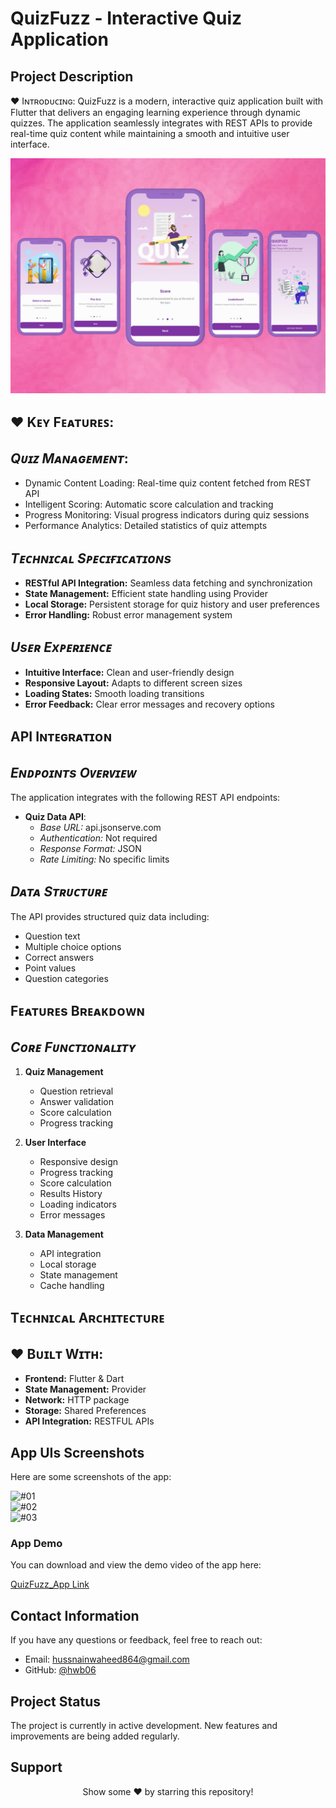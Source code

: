 # QuizFuzz - Interactive Quiz Application

## **Project Description**

♥ Iɴᴛʀᴏᴅᴜᴄɪɴɢ: QuizFuzz is a modern, interactive quiz application built with Flutter that delivers an engaging learning experience through dynamic quizzes. The application seamlessly integrates with REST APIs to provide real-time quiz content while maintaining a smooth and intuitive user interface.

![App Cover](https://github.com/hwb06/QuizFuzz_with_RestfulApis/blob/main/App%20Screenshots/App%20Cover.png)  

## ♥ **Kᴇʏ Fᴇᴀᴛᴜʀᴇꜱ**:
 ## *Qᴜɪᴢ Mᴀɴᴀɢᴇᴍᴇɴᴛ*:
   - Dynamic Content Loading: Real-time quiz content fetched from REST API
   - Intelligent Scoring: Automatic score calculation and tracking
   - Progress Monitoring: Visual progress indicators during quiz sessions
   - Performance Analytics: Detailed statistics of quiz attempts

## *Tᴇᴄʜɴɪᴄᴀʟ Sᴘᴇᴄɪғɪᴄᴀᴛɪᴏɴs*
  - **RESTful API Integration:** Seamless data fetching and synchronization
  - **State Management:** Efficient state handling using Provider
  - **Local Storage:** Persistent storage for quiz history and user preferences
  - **Error Handling:** Robust error management system

## *Usᴇʀ Exᴘᴇʀɪᴇɴᴄᴇ*
  - **Intuitive Interface:** Clean and user-friendly design
  - **Responsive Layout:** Adapts to different screen sizes
  - **Loading States:** Smooth loading transitions
  - **Error Feedback:** Clear error messages and recovery options

## **API Iɴᴛᴇɢʀᴀᴛɪᴏɴ**
## *Eɴᴅᴘᴏɪɴᴛs Oᴠᴇʀᴠɪᴇᴡ*
The application integrates with the following REST API endpoints:
 - **Quiz Data API**:
   - *Base URL:* api.jsonserve.com
   - *Authentication:* Not required
   - *Response Format:* JSON
   - *Rate Limiting:* No specific limits

## *Dᴀᴛᴀ Sᴛʀᴜᴄᴛᴜʀᴇ*
The API provides structured quiz data including:
   - Question text
   - Multiple choice options
   - Correct answers
   - Point values
   - Question categories

## **Fᴇᴀᴛᴜʀᴇs Bʀᴇᴀᴋᴅᴏᴡɴ**
## *Cᴏʀᴇ Fᴜɴᴄᴛɪᴏɴᴀʟɪᴛʏ*
1. **Quiz Management**
   - Question retrieval
   - Answer validation
   - Score calculation
   - Progress tracking

2. **User Interface**
   - Responsive design
   - Progress tracking
   - Score calculation
   - Results History
   - Loading indicators
   - Error messages

3. **Data Management**
   - API integration
   - Local storage
   - State management
   - Cache handling

## **Tᴇᴄʜɴɪᴄᴀʟ Aʀᴄʜɪᴛᴇᴄᴛᴜʀᴇ**
 ## ♥ **Bᴜɪʟᴛ Wɪᴛʜ**:
  - **Frontend:** Flutter & Dart
  - **State Management:** Provider
  - **Network:** HTTP package
  - **Storage:** Shared Preferences
  - **API Integration:** RESTFUL APIs

## **App UIs Screenshots**
Here are some screenshots of the app:

![#01](https://github.com/hwb06/QuizFuzz_with_RestfulApis/blob/main/App%20Screenshots/01.png)  
![#02](https://github.com/hwb06/QuizFuzz_with_RestfulApis/blob/main/App%20Screenshots/03.png)  
![#03](https://github.com/hwb06/QuizFuzz_with_RestfulApis/blob/main/App%20Screenshots/04.png)  

### **App Demo**
You can download and view the demo video of the app here:

[QuizFuzz_App Link](https://www.dropbox.com/scl/fi/7svmp4mt0rcz0dt92xetz/Quiz-Fuz-Demo.mp4?rlkey=tz9zd3yfinlvlmr8ytxqm1b3b&st=dml2k57l&dl=0)

## **Contact Information**
If you have any questions or feedback, feel free to reach out:

- Email: hussnainwaheed864@gmail.com
- GitHub: [@hwb06](https://github.com/hwb06)

## **Project Status**
The project is currently in active development. New features and improvements are being added regularly.

## **Support**
<div align="center">
Show some ❤️ by starring this repository!
</div>
